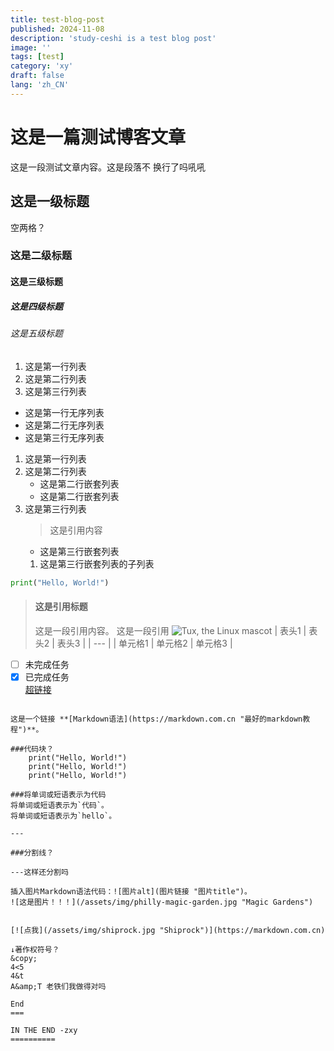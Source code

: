 ```yaml
---
title: test-blog-post
published: 2024-11-08
description: 'study-ceshi is a test blog post'
image: ''
tags: [test]
category: 'xy'
draft: false
lang: 'zh_CN'
---
```


# 这是一篇测试博客文章
这是一段测试文章内容。这是段落不  换行了吗吼吼
## 这是一级标题
  空两格？
### 这是二级标题
#### 这是三级标题
##### 这是四级标题
###### 这是五级标题

1. 这是第一行列表
2. 这是第二行列表
3. 这是第三行列表

- 这是第一行无序列表
- 这是第二行无序列表
- 这是第三行无序列表

1. 这是第一行列表
2. 这是第二行列表
    - 这是第二行嵌套列表
    - 这是第二行嵌套列表
3. 这是第三行列表
    > 这是引用内容
    - 这是第三行嵌套列表
    1. 这是第三行嵌套列表的子列表

```python
print("Hello, World!")
```

>#### 这是引用标题
>这是一段引用内容。
> 这是一段引用
![Tux, the Linux mascot](/assets/images/tux.png)
| 表头1 | 表头2 | 表头3 |
| --- |
| 单元格1 | 单元格2 | 单元格3 | 
- [ ] 未完成任务
- [x] 已完成任务  
[超链接](https://www.baidu.com)
```

这是一个链接 **[Markdown语法](https://markdown.com.cn "最好的markdown教程")**。

###代码块？
    print("Hello, World!")
    print("Hello, World!")
    print("Hello, World!")

###将单词或短语表示为代码
将单词或短语表示为`代码`。
将单词或短语表示为`hello`。

---

###分割线？

---这样还分割吗

插入图片Markdown语法代码：![图片alt](图片链接 "图片title")。
![这是图片！！！](/assets/img/philly-magic-garden.jpg "Magic Gardens")


[![点我](/assets/img/shiprock.jpg "Shiprock")](https://markdown.com.cn)

↓著作权符号？
&copy;
4<5
4&t
A&amp;T 老铁们我做得对吗

End
===

IN THE END -zxy
==========
